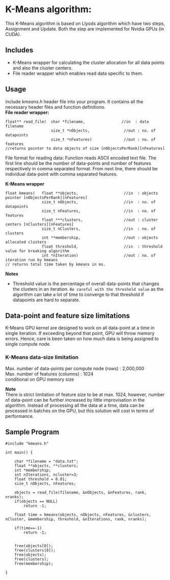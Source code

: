 # K-Means algorithm:
This K-Means algorithm is based on Llyods algorithm which have two steps, Assignment and Update. Both the step are implemented for Nvidia GPUs (in CUDA).

## Includes
* K-Means wrapper for calculating the cluster allocation for all data points and also the cluster centers.
* File reader wrapper which enables read data specific to them.

## Usage
include *kmeans.h* header file into your program. It contains all the necessary header files and function definitions. <br>
**File reader wrapper:**
```
float** read_file(  char *filename,                //in  : data filename
                    size_t *nObjects,               //out : no. of datapoints
                    size_t *nFeatures)              //out : no. of features
//returns pointer to data objects of size [nObjectsPerRank][nFeatures]
```
File format for reading data:
Function reads ASCII encoded text file. The first line should be the number of data-points and number of features respectively in comma separated format. From next line, there should be individual data-point with comma separated features.
<br>

**K-Means wrapper**
```
float kmeans(   float **objects,                    //in  : objects pointer [nObjectsPerRank][nFeatures]
                size_t nObjects,                    //in  : no. of datapoints
                size_t nFeatures,                   //in  : no. of features
                float ***clusters,                  //out : cluster centers [nClusters][nFeatures]
                size_t nClusters,                   //in  : no. of clusters
                int **membership,                   //out : objects allocated clusters
                float threshold,                    //in  : threshold value for breaking algorithm
                int *nIteration)                    //out : no. of iteration run by kmeans
// returns total time taken by kmeans in ms.
```
**Notes**
* Threshold value is the percentage of overall data-points that changes the clusters in an iteration. ```Be careful with the threshold value``` as the algorithm can take a lot of time to converge to that threshold if datapoints are hard to separate.

## Data-point and feature size limitations
K-Means GPU kernel are designed to work on all data-point at a time in single iteration. If exceeding beyond that point, GPU will throw memory errors. Hence, care is been taken on how much data is being assigned to single compute node.
### **K-Means data-size limitation**
Max. number of data-points per compute node (rows) : 2,000,000 <br>
Max. number of features (columns) : 1024 <br>
 conditional on GPU memory size <br>

**Note**<br>
There is strict limitation of feature size to be at max. 1024, however, number of data-point can be further increased by little improvisation in the algorithm. Instead of processing all the data at a time, data can be processed in batches on the GPU, but this solution will cost in terms of performance.



## Sample Program
```
#include "kmeans.h"

int main() {

    char *filename = "data.txt";
    float **objects, **clusters;
    int *membership;
    int nIterations, ncluster=3;
    float threshold = 0.01;
    size_t nObjects, nFeatures;

    objects = read_file(filename, &nObjects, &nFeatures, rank, nranks);
    if(objects == NULL)
        return -1;

    float time = kmeans(objects, nObjects, nFeatures, &clusters, nCluster, &membership, threshold, &nIterations, rank, nranks);

    if(time==-1)
        return -1;


    free(objects[0]);
    free(clusters[0]);
    free(objects);
    free(clusters);
    free(membership);

}
```
